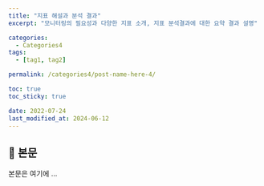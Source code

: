 ```yaml
---
title: "지표 해설과 분석 결과"
excerpt: "모니터링의 필요성과 다양한 지표 소개, 지표 분석결과에 대한 요약 결과 설명"

categories:
  - Categories4
tags:
  - [tag1, tag2]

permalink: /categories4/post-name-here-4/

toc: true
toc_sticky: true

date: 2022-07-24
last_modified_at: 2024-06-12
---
```


## 🦥 본문

본문은 여기에 ...
